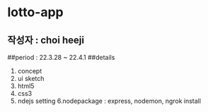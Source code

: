 # lotto-app
## 작성자 : choi heeji
##period : 22.3.28 ~ 22.4.1
##details
1. concept
2. ui sketch
3. html5
4. css3
5. ndejs setting
6.nodepackage : express, nodemon, ngrok install
